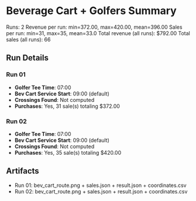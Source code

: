 # Beverage Cart + Golfers Summary

Runs: 2
Revenue per run: min=372.00, max=420.00, mean=396.00
Sales per run: min=31, max=35, mean=33.0
Total revenue (all runs): $792.00
Total sales (all runs): 66

## Run Details
### Run 01
- **Golfer Tee Time**: 07:00
- **Bev Cart Service Start**: 09:00 (default)
- **Crossings Found**: Not computed
- **Purchases**: Yes, 31 sale(s) totaling $372.00

### Run 02
- **Golfer Tee Time**: 07:00
- **Bev Cart Service Start**: 09:00 (default)
- **Crossings Found**: Not computed
- **Purchases**: Yes, 35 sale(s) totaling $420.00

## Artifacts
- Run 01: bev_cart_route.png + sales.json + result.json + coordinates.csv
- Run 02: bev_cart_route.png + sales.json + result.json + coordinates.csv
